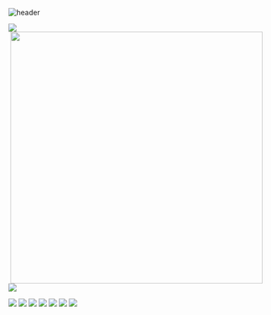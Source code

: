 ![header](https://capsule-render.vercel.app/api?type=waving&color=gradient&section=header&text=Hi%20🍆%20👋&fontSize=40)
<p align="left">
  <a href="https://github.com/DNDHH"><img src="https://github-readme-stats.vercel.app/api?username=DNDHH&bg_color=30,e96443,904e95&title_color=fff&text_color=fff&icon_color=fff&hide_border=true&show_icons=true" /></a>
  <img align="right" src="https://www.fate-go.jp/manga_fgo2/images/commnet_chara14.png" width="500px" />
</p>
<p align="left">
  <a href="https://github.com/DNDHH"><img src="https://github-readme-stats.vercel.app/api/top-langs?username=DNNDHH&bg_color=30,e96443,904e95&title_color=fff&text_color=fff&icon_color=fff&hide_border=true&show_icons=true" /></a>
</p>

<p align="left">
  <img src="https://img.shields.io/badge/-Git-black?style=flat-square&logo=git" />
  <img src="https://img.shields.io/badge/-Linux-black?style=flat-square&logo=Linux" />
  <img src="https://img.shields.io/badge/-HTML5-black?style=flat-square&logo=html5&logoColor=e34f26" />
  <img src="https://img.shields.io/badge/-Shell-black?style=flat-square&logo=Shell" />
  <img src="https://img.shields.io/badge/-C-black?style=flat-square&logo=c" />
  <img src="https://img.shields.io/badge/-Python-black?style=flat-square&logo=python" />
  <img src="https://img.shields.io/badge/-JavaScript-black?style=flat-square&logo=javascript" />
  
</p>
<!--
-->

<!--
**DNNDHH/DNNDHH** is a ✨ _special_ ✨ repository because its `README.md` (this file) appears on your GitHub profile.

Here are some ideas to get you started:

- 🔭 I’m currently working on ...
- 🌱 I’m currently learning ...
- 👯 I’m looking to collaborate on ...
- 🤔 I’m looking for help with ...
- 💬 Ask me about ...
- 📫 How to reach me: ...
- 😄 Pronouns: ...
- ⚡ Fun fact: ...
-->
